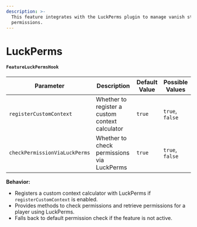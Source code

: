 ```yaml
---
description: >-
  This feature integrates with the LuckPerms plugin to manage vanish states and
  permissions.
---
```


# LuckPerms

#### `FeatureLuckPermsHook`

| Parameter                     | Description                                     | Default Value | Possible Values |
| ----------------------------- | ----------------------------------------------- | ------------- | --------------- |
| `registerCustomContext`       | Whether to register a custom context calculator | `true`        | `true`, `false` |
| `checkPermissionViaLuckPerms` | Whether to check permissions via LuckPerms      | `true`        | `true`, `false` |

**Behavior:**

* Registers a custom context calculator with LuckPerms if `registerCustomContext` is enabled.
* Provides methods to check permissions and retrieve permissions for a player using LuckPerms.
* Falls back to default permission check if the feature is not active.
